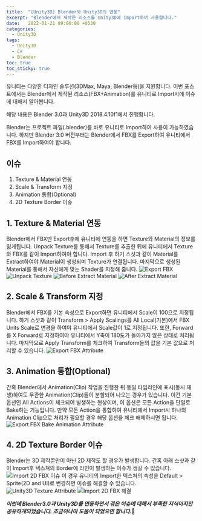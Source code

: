 ```yaml
---
title:  "[Unity3D] Blender와 Unity3D의 연동"
excerpt: "Blender에서 제작한 리소스를 Unity3D에 Import하여 사용합니다."
date:   2022-01-21 09:00:00 +0530
categories:
  - Unity3D
tags:
  - Unity3D
  - C#
  - Blender
toc: true
toc_sticky: true
---
```

유니티는 다양한 디자인 솔루션(3DMax, Maya, Blender등)을 지원합니다.
이번 포스트에서는 Blender에서 제작된 리소스(FBX+Animation)를 유니티로 Import시에 이슈에 대해서 알아봅니다.

해당 내용은 Blender 3.0과 Unity3D 2018.4.10f1에서 진행합니다.

Blender는 프로젝트 파일(.blender)를 바로 유니티로 Import하여 사용이 가능하였습니다.
하지만 Blender 3.0 버전부터는 Blender에서 FBX를 Export하여 유니티에서 FBX를 Import하여야 합니다.

## 이슈
1. Texture & Material 연동
2. Scale & Transform 지정
3. Animation 통합(Optional)
4. 2D Texture Border 이슈

## 1. Texture & Material 연동
Blender에서 FBX만 Export후에 유니티에 연동을 하면 Texture와 Material의 정보를 잃게됩니다.
Unpack Texture를 통해서 Texture를 추출한 뒤에 유니티에서 Texture와 FBX를 같이 Import하여야 합니다.
Import 후 하기 스샷과 같이 Material를 Extract하여야 Material이 생성되며 Texture가 연결됩니다.
마지막으로 생성된 Material를 통해서 자신에게 맞는 Shader를 지정해 줍니다.
![Export FBX](/assets/images/unity/blender/blender_4.png)
![Unpack Texture](/assets/images/unity/blender/blender_3.png)
![Before Extract Material](/assets/images/unity/blender/unity_material_extract_1.png)
![After Extract Material](/assets/images/unity/blender/unity_material_extract_2.png)

## 2. Scale & Transform 지정
Blender에서 FBX를 기본 속성으로 Export하면 유니티에서 Scale이 100으로 지정됩니다.
하기 스샷과 같이 Transform > Apply Scalings를 All Local(기본)에서 FBX Units Scale로 변경을 하여야 유니티에서 Scale값이 1로 지정됩니다.
또한, Forward를 X Forward로 지정하여야 유니티에서 Y축이 180도가 돌아가지 않은 상태로 처리됩니다.
마지막으로 Apply Transform를 체크하여 Transform들의 값을 기본 값으로 처리할 수 있습니다.
![Export FBX Attribute](/assets/images/unity/blender/blender_5.png)

## 3. Animation 통합(Optional)
간혹 Blender에서 Animation(Clip) 작업을 진행한 뒤 동일 타임라인에 표시(동시 재생)하여도 무관한 Animation(Clip)들이 분할되어 나오는 경우가 있습니다.
이건 기본 옵션인 All Actions이 체크되어 발생하는 현상이며, 이 옵션은 모든 Action을 단일로 Bake하는 기능입니다.
만약 모든 Action을 통합하여 유니티에서 Import시 하나의 Animation Clip으로 처리가 필요할 경우 해당 옵션을 체크 해제하시면 됩니다.
![Export FBX Bake Animation Attribute](/assets/images/unity/blender/blender_2.png)

## 4. 2D Texture Border 이슈
Blender는 3D 제작뿐만이 아닌 2D 제작도 할 경우가 발생합니다. 간혹 아래 스샷과 같이 Import후 텍스쳐의 Border에 라인이 발생하는 이슈가 생길 수 있습니다.
![Import 2D FBX 이슈](/assets/images/unity/blender/result_1.png)
이 경우 유니티의 Import한 텍스쳐의 속성을 Default > Sprite(2D and UI)로 변경하면 이슈를 해결할 수 있습니다.
![Unity3D Texture Attribute](/assets/images/unity/blender/result_1.png)
![Import 2D FBX 해결](/assets/images/unity/blender/result_2.png)

***이번에 Blender3.0과 Unity3D를 연동하면서 겪은 이슈에 대해서 부족한 지식이지만 공유하게되었습니다. 조금이나마 도움이 되었으면 합니다.***🧐 

